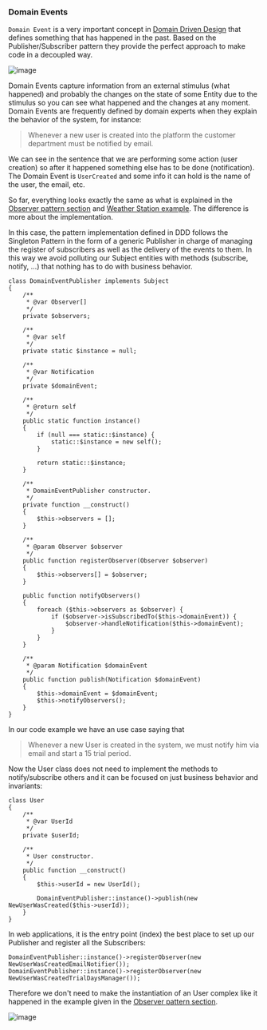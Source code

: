 ### Domain Events
`Domain Event` is a very important concept in [Domain Driven Design](https://en.wikipedia.org/wiki/Domain-driven_design) that defines something that has happened in the past. Based on the Publisher/Subscriber pattern they provide the perfect approach to make code in a decoupled way.

![image](https://cloud.githubusercontent.com/assets/1727504/19317428/4888a52a-90a5-11e6-86aa-abead6a3e197.png)

Domain Events capture information from an external stimulus (what happened) and probably the changes on the state of some Entity due to the stimulus so you can see what happened and the changes at any moment. Domain Events are frequently defined by domain experts when they explain the behavior of the system, for instance: 

> Whenever a new user is created into the platform the customer department must be notified by email.

We can see in the sentence that we are performing some action (user creation) so after it happened something else has to be done (notification). The Domain Event is `UserCreated` and some info it can hold is the name of the user, the email, etc.

So far, everything looks exactly the same as what is explained in the [Observer pattern section](https://github.com/mgonzalezbaile/DesignPatternsInPHP/tree/master/Observer) and [Weather Station example](https://github.com/mgonzalezbaile/DesignPatternsInPHP/tree/master/Observer/WeatherStation). The difference is more about the implementation.

In this case, the pattern implementation defined in DDD follows the Singleton Pattern in the form of a generic Publisher in charge of managing the register of subscribers as well as the delivery of the events to them. In this way we avoid polluting our Subject entities with methods (subscribe, notify, ...) that nothing has to do with business behavior. 

```
class DomainEventPublisher implements Subject
{
    /**
     * @var Observer[]
     */
    private $observers;

    /**
     * @var self
     */
    private static $instance = null;

    /**
     * @var Notification
     */
    private $domainEvent;

    /**
     * @return self
     */
    public static function instance()
    {
        if (null === static::$instance) {
            static::$instance = new self();
        }

        return static::$instance;
    }

    /**
     * DomainEventPublisher constructor.
     */
    private function __construct()
    {
        $this->observers = [];
    }

    /**
     * @param Observer $observer
     */
    public function registerObserver(Observer $observer)
    {
        $this->observers[] = $observer;
    }

    public function notifyObservers()
    {
        foreach ($this->observers as $observer) {
            if ($observer->isSubscribedTo($this->domainEvent)) {
                $observer->handleNotification($this->domainEvent);
            }
        }
    }

    /**
     * @param Notification $domainEvent
     */
    public function publish(Notification $domainEvent)
    {
        $this->domainEvent = $domainEvent;
        $this->notifyObservers();
    }
}
```

In our code example we have an use case saying that

> Whenever a new User is created in the system, we must notify him via email and start a 15 trial period.

Now the User class does not need to implement the methods to notify/subscribe others and it can be focused on just business behavior and invariants:

```
class User
{
    /**
     * @var UserId
     */
    private $userId;

    /**
     * User constructor.
     */
    public function __construct()
    {
        $this->userId = new UserId();

        DomainEventPublisher::instance()->publish(new NewUserWasCreated($this->userId));
    }
}
```

In web applications, it is the entry point (index) the best place to set up our Publisher and register all the Subscribers:

```
DomainEventPublisher::instance()->registerObserver(new NewUserWasCreatedEmailNotifier());
DomainEventPublisher::instance()->registerObserver(new NewUserWasCreatedTrialDaysManager());
```

Therefore we don't need to make the instantiation of an User complex like it happened in the example given in the [Observer pattern section](https://github.com/mgonzalezbaile/DesignPatternsInPHP/tree/master/Observer).

![image](https://cloud.githubusercontent.com/assets/1727504/14114274/e0afe050-f5c5-11e5-98ca-603f4ed4e24e.png)


